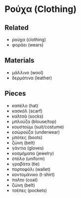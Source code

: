 # Ρούχα (Clothing)

## Related

- ρούχα  (clothing)
- φοράει (wears)

## Materials

- μάλλινο   (wool)
- δερμάτινα (leather)

## Pieces

- καπέλο      (hat)
- κασκόλ      (scarf)
- καλτσά      (socks)
- μπλούζα     (blouse/top)
- κουστούμι   (suit/costume)
- εσώρούζα    (underwear)
- μπότες      (boots)
- ζώνη        (belt)
- γάντια      (gloves)
- κοσμήματα   (jewelry)
- στόλο       (uniform)
- γραβάτα     (tie)
- πορτοφόλι   (wallet)
- κοντομάνικο (t-shirt)
- παλτο       (coat) 
- ζώνη        (belt)
- τσέπες      (pockets)